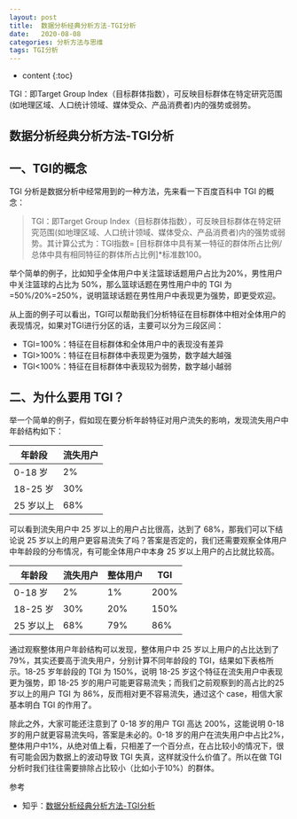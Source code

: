 ```yaml
---
layout: post
title:  数据分析经典分析方法-TGI分析
date:   2020-08-08
categories: 分析方法与思维
tags: TGI分析
---
```

* content
{:toc}


TGI：即Target Group Index（目标群体指数），可反映目标群体在特定研究范围(如地理区域、人口统计领域、媒体受众、产品消费者)内的强势或弱势。













## 数据分析经典分析方法-TGI分析

## 一、TGI的概念

TGI 分析是数据分析中经常用到的一种方法，先来看一下百度百科中 TGI 的概念：

> TGI：即Target Group Index（目标群体指数），可反映目标群体在特定研究范围(如地理区域、人口统计领域、媒体受众、产品消费者)内的强势或弱势。其计算公式为：TGI指数= [目标群体中具有某一特征的群体所占比例/总体中具有相同特征的群体所占比例]*标准数100。

举个简单的例子，比如知乎全体用户中关注篮球话题用户占比为20%，男性用户中关注篮球的占比为 50%，那么篮球话题在男性用户中的 TGI 为=50%/20%=250%，说明篮球话题在男性用户中表现更为强势，即更受欢迎。

从上面的例子可以看出，TGI可以帮助我们分析特征在目标群体中相对全体用户的表现情况，如果对TGI进行分区的话，主要可以分为三段区间：

- TGI=100%：特征在目标群体和全体用户中的表现没有差异
- TGI>100%：特征在目标群体中表现更为强势，数字越大越强
- TGI<100%：特征在目标群体中表现较为弱势，数字越小越弱

## 二、为什么要用 TGI？

举一个简单的例子，假如现在要分析年龄特征对用户流失的影响，发现流失用户中年龄结构如下：

| 年龄段    | 流失用户 |
| --------- | -------- |
| 0-18 岁   | 2%       |
| 18-25 岁  | 30%      |
| 25 岁以上 | 68%      |

可以看到流失用户中 25 岁以上的用户占比很高，达到了 68%，那我们可以下结论说 25 岁以上的用户更容易流失了吗？答案是否定的，我们还需要观察全体用户中年龄段的分布情况，有可能全体用户中本身 25 岁以上用户的占比就比较高。

| 年龄段    | 流失用户 | 整体用户 | TGI  |
| --------- | -------- | -------- | ---- |
| 0-18 岁   | 2%       | 1%       | 200% |
| 18-25 岁  | 30%      | 20%      | 150% |
| 25 岁以上 | 68%      | 79%      | 86%  |

通过观察整体用户年龄结构可以发现，整体用户中 25 岁以上用户的占比达到了 79%，其实还要高于流失用户，分别计算不同年龄段的 TGI，结果如下表格所示。18-25 岁年龄段的 TGI 为 150%，说明 18-25 岁这个特征在流失用户中表现更为强势，即 18-25 岁的用户可能更容易流失；而我们之前观察到的高占比的25岁以上的用户 TGI 为 86%，反而相对更不容易流失，通过这个 case，相信大家基本明白 TGI 的作用了。

除此之外，大家可能还注意到了 0-18 岁的用户 TGI 高达 200%，这能说明 0-18 岁的用户就更容易流失吗，答案是未必的。0-18 岁的用户在流失用户中占比2%，整体用户中1%，从绝对值上看，只相差了一个百分点，在占比较小的情况下，很有可能会因为数据上的波动导致 TGI 失真，这样就没什么价值了。所以在做 TGI 分析时我们往往需要排除占比较小（比如小于10%）的群体。



参考

- 知乎：<a href="https://zhuanlan.zhihu.com/p/151833237" target="_blank">数据分析经典分析方法-TGI分析</a>

 